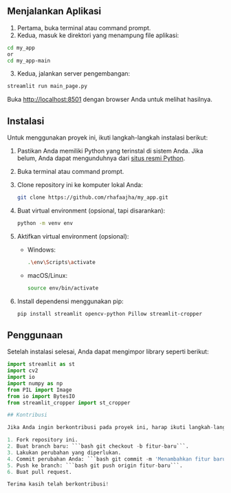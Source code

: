 ## Menjalankan Aplikasi

1. Pertama, buka terminal atau command prompt.
2. Kedua, masuk ke direktori yang menampung file aplikasi:

```bash
cd my_app
or
cd my_app-main
```

3. Kedua, jalankan server pengembangan:

```bash
streamlit run main_page.py
```

Buka [http://localhost:8501](http://localhost:8501) dengan browser Anda untuk melihat hasilnya.

## Instalasi

Untuk menggunakan proyek ini, ikuti langkah-langkah instalasi berikut:

1. Pastikan Anda memiliki Python yang terinstal di sistem Anda. Jika belum, Anda dapat mengunduhnya dari [situs resmi Python](https://www.python.org/).

2. Buka terminal atau command prompt.

3. Clone repository ini ke komputer lokal Anda:

   ```bash
   git clone https://github.com/rhafaajha/my_app.git
   ```

4. Buat virtual environment (opsional, tapi disarankan):

    ```bash
    python -m venv env
    ```

5. Aktifkan virtual environment (opsional):

    - Windows:

      ```bash
      .\env\Scripts\activate
      ```

    - macOS/Linux:

      ```bash
      source env/bin/activate
      ```

6. Install dependensi menggunakan pip:

    ```bash
    pip install streamlit opencv-python Pillow streamlit-cropper
    ```

## Penggunaan

Setelah instalasi selesai, Anda dapat mengimpor library seperti berikut:

```python
import streamlit as st
import cv2
import io
import numpy as np
from PIL import Image
from io import BytesIO
from streamlit_cropper import st_cropper

## Kontribusi

Jika Anda ingin berkontribusi pada proyek ini, harap ikuti langkah-langkah berikut:

1. Fork repository ini.
2. Buat branch baru: ```bash git checkout -b fitur-baru```.
3. Lakukan perubahan yang diperlukan.
4. Commit perubahan Anda: ```bash git commit -m 'Menambahkan fitur baru'```.
5. Push ke branch: ```bash git push origin fitur-baru```.
6. Buat pull request.

Terima kasih telah berkontribusi!